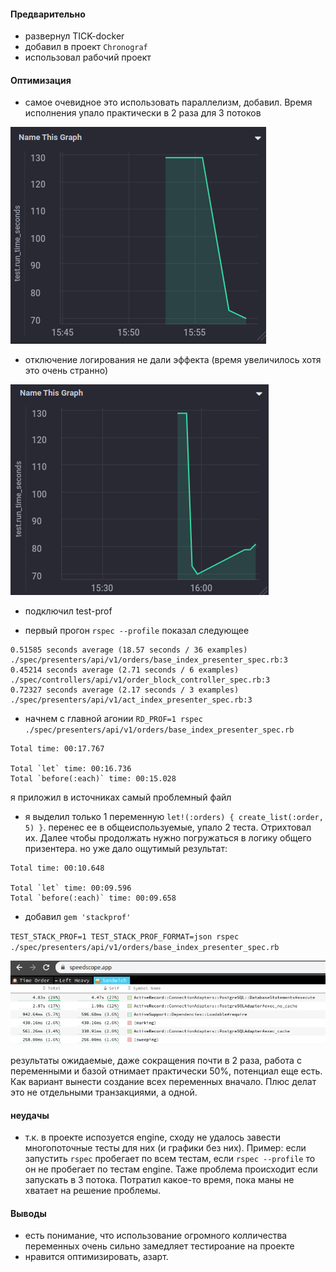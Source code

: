 #### Предварительно

* развернул TICK-docker
* добавил в проект `Chronograf`
* использовал рабочий проект

#### Оптимизация

* самое очевидное это использовать параллелизм, добавил. Время исполнения упало практически в 2 раза для 3 потоков

![picture](img/pic01.png)

* отключение логирования не дали эффекта (время увеличилось хотя это очень странно)

![picture](img/pic02.png)

* подключил test-prof

* первый прогон `rspec --profile` показал следующее

```
0.51585 seconds average (18.57 seconds / 36 examples) ./spec/presenters/api/v1/orders/base_index_presenter_spec.rb:3
0.45214 seconds average (2.71 seconds / 6 examples) ./spec/controllers/api/v1/order_block_controller_spec.rb:3
0.72327 seconds average (2.17 seconds / 3 examples) ./spec/presenters/api/v1/act_index_presenter_spec.rb:3
```

* начнем с главной агонии `RD_PROF=1 rspec ./spec/presenters/api/v1/orders/base_index_presenter_spec.rb`

```
Total time: 00:17.767

Total `let` time: 00:16.736
Total `before(:each)` time: 00:15.028
```

я приложил в источниках самый проблемный файл

* я выделил только 1 переменную `let!(:orders) { create_list(:order, 5) }`.
перенес ее в общеиспользуемые, упало 2 теста. Отрихтовал их. Далее чтобы продолжать нужно погружаться в логику общего призентера. но уже дало ощутимый результат:

```
Total time: 00:10.648

Total `let` time: 00:09.596
Total `before(:each)` time: 00:09.658
```

* добавил `gem 'stackprof'`

`TEST_STACK_PROF=1 TEST_STACK_PROF_FORMAT=json rspec ./spec/presenters/api/v1/orders/base_index_presenter_spec.rb`

![picture](img/pic03.png)

результаты ожидаемые, даже сокращения почти в 2 раза, работа с переменными и базой отнимает  практически 50%, потенциал еще есть. Как вариант вынести создание всех переменных вначало. Плюс делат это не отдельными транзакциями, а одной.

#### неудачы

* т.к. в проекте испозуется engine, сходу не удалось завести многопоточные тесты для них (и графики без них). Пример: если запустить `rspec` пробегает по всем тестам, если `rspec --profile` то он не пробегает по тестам engine. Таже проблема происходит если запускать в 3 потока. Потратил какое-то время, пока маны не хватает на решение проблемы.

#### Выводы

* есть понимание, что использование огромного колличества переменных очень сильно замедляет тестироание на проекте
* нравится оптимизировать, азарт.

